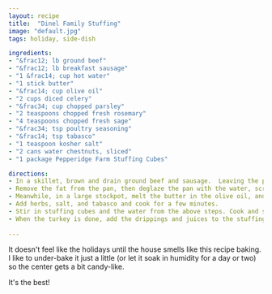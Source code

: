 ```yaml
--- 
layout: recipe
title:  "Dinel Family Stuffing"
image: "default.jpg"
tags: holiday, side-dish

ingredients:
- "&frac12; lb ground beef"
- "&frac12; lb breakfast sausage"
- "1 &frac14; cup hot water"
- "1 stick butter"
- "&frac14; cup olive oil"
- "2 cups diced celery"
- "&frac34; cup chopped parsley" 
- "2 teaspoons chopped fresh rosemary"
- "4 teaspoons chopped fresh sage" 
- "&frac34; tsp poultry seasoning"
- "&frac14; tsp tabasco"
- "1 teaspoon kosher salt"
- "2 cans water chestnuts, sliced"
- "1 package Pepperidge Farm Stuffing Cubes"

directions:
- In a skillet, brown and drain ground beef and sausage.  Leaving the pieces larger will be to your advantage later.
- Remove the fat from the pan, then deglaze the pan with the water, scraping up all the fond.  Pour that liquid into a measuring cup and top up till you have 1 &frac14; cups
- Meanwhile, in a large stockpot, melt the butter in the olive oil, and sautee celery and parsley until starting to brown.
- Add herbs, salt, and tabasco and cook for a few minutes.
- Stir in stuffing cubes and the water from the above steps. Cook and stir till the cubes begin to break down and simmer for no more than 30 minutes!  It will try to brown and stick to the pan here.  Keep it moving!
- When the turkey is done, add the drippings and juices to the stuffing, and reheat, stirring.
 
---
```

It doesn't feel like the holidays until the house smells like this recipe baking.  
I like to under-bake it just a little (or let it soak in humidity for a day or two) so the center gets a bit candy-like.  

It's the best!
